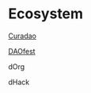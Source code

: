 # Ecosystem

[Curadao](https://alchemy.daostack.io/dao/0x0b93ba560283350d4216f29dc57e15df38d0eace)

[DAOfest](https://alchemy.daostack.io/dao/0x8990e11b69403ea53ef2b32434bbd7dbf84b5234)

dOrg

dHack



